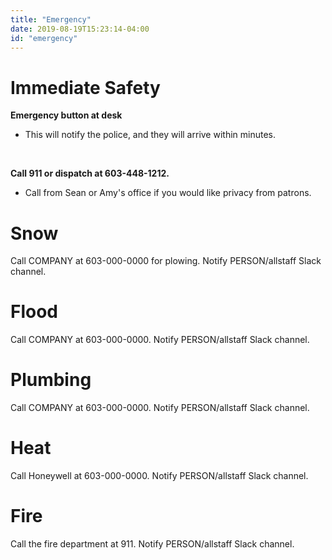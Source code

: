 ```yaml
---
title: "Emergency"
date: 2019-08-19T15:23:14-04:00
id: "emergency"
---
```


<div class="container">
<h1>Immediate Safety</h1>
<div class="section-safety"
<p><strong>Emergency button at desk</strong></p>

  <ul>
    <li>This will notify the police, and they will arrive within minutes.</li>
  </ul>
</br>
<p><strong>Call 911 or dispatch at 603-448-1212.</strong></p>
<ul>
  <li>Call from Sean or Amy's office if you would like privacy from patrons.</li>
</ul>

</div>
<h1>Snow</h1>
<p>Call COMPANY at 603-000-0000 for plowing. Notify PERSON/allstaff Slack channel.</p>

<h1>Flood</h1>
<p>Call COMPANY at 603-000-0000. Notify PERSON/allstaff Slack channel.</p>

<h1>Plumbing</h1>

<p>Call COMPANY at 603-000-0000. Notify PERSON/allstaff Slack channel.</p>

<h1>Heat</h1>

<p>Call Honeywell at 603-000-0000. Notify PERSON/allstaff Slack channel.</p>


<h1>Fire</h1>

<p>Call the fire department at 911. Notify PERSON/allstaff Slack channel.</p>
</div>

